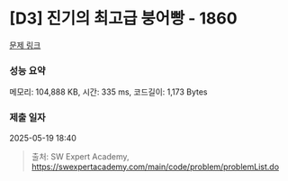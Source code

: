 # [D3] 진기의 최고급 붕어빵 - 1860 

[문제 링크](https://swexpertacademy.com/main/code/problem/problemDetail.do?contestProbId=AV5LsaaqDzYDFAXc) 

### 성능 요약

메모리: 104,888 KB, 시간: 335 ms, 코드길이: 1,173 Bytes

### 제출 일자

2025-05-19 18:40



> 출처: SW Expert Academy, https://swexpertacademy.com/main/code/problem/problemList.do